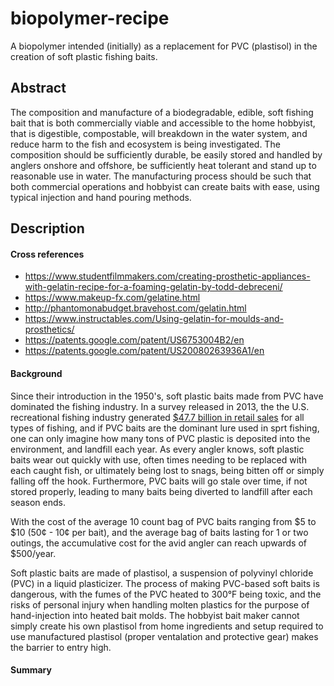# biopolymer-recipe
A biopolymer intended (initially) as a replacement for PVC (plastisol) in the creation of soft plastic fishing baits.

## Abstract
The composition and manufacture of a biodegradable, edible, soft fishing bait that is both commercially viable and accessible to the home hobbyist, that is digestible, compostable, will breakdown in the water system, and reduce harm to the fish and ecosystem is being investigated. The composition should be sufficiently durable, be easily stored and handled by anglers onshore and offshore, be sufficiently heat tolerant and stand up to reasonable use in water. The manufacturing process should be such that both commercial operations and hobbyist can create baits with ease, using typical injection and hand pouring methods.

## Description
#### Cross references
- https://www.studentfilmmakers.com/creating-prosthetic-appliances-with-gelatin-recipe-for-a-foaming-gelatin-by-todd-debreceni/
- https://www.makeup-fx.com/gelatine.html
- http://phantomonabudget.bravehost.com/gelatin.html
- https://www.instructables.com/Using-gelatin-for-moulds-and-prosthetics/
- https://patents.google.com/patent/US6753004B2/en
- https://patents.google.com/patent/US20080263936A1/en

#### Background
Since their introduction in the 1950's, soft plastic baits made from PVC have dominated the fishing industry. In a survey released in 2013, the the U.S. recreational fishing industry generated [$47.7 billion in retail sales](https://asafishing.org/uploads/2011_ASASportfishing_in_America_Report_January_2013.pdf "American Sportfishing Association Report") for all types of fishing, and if PVC baits are the dominant lure used in sprt fishing, one can only imagine how many tons of PVC plastic is deposited into the environment, and landfill each year. As every angler knows, soft plastic baits wear out quickly with use, often times needing to be replaced with each caught fish, or ultimately being lost to snags, being bitten off or simply falling off the hook. Furthermore, PVC baits will go stale over time, if not stored properly, leading to many baits being diverted to landfill after each season ends.

With the cost of the average 10 count bag of PVC baits ranging from $5 to $10 (50¢ - 10¢ per bait), and the average bag of baits lasting for 1 or two outings, the accumulative cost for the avid angler can reach upwards of $500/year. 

Soft plastic baits are made of plastisol, a suspension of polyvinyl chloride (PVC) in a liquid plasticizer. The process of making PVC-based soft baits is dangerous, with the fumes of the PVC heated to 300°F being toxic, and the risks of personal injury when handling molten plastics for the purpose of hand-injection into heated bait molds. The hobbyist bait maker cannot simply create his own plastisol from home ingredients and setup required to use manufactured plastisol (proper ventalation and protective gear) makes the barrier to entry high.

#### Summary
